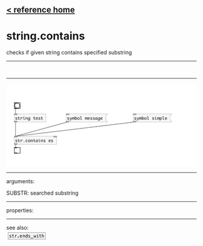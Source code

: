 [< reference home](index.html)
---

# string.contains


checks if given string contains specified substring

---

<br>


---


![example](examples/string.contains-example.jpg)

---
arguments:

SUBSTR: searched substring<br>

---
properties:


---
see also:<br>
[![str.ends_with](img/object_str.ends_with.png)](str.ends_with.html)
